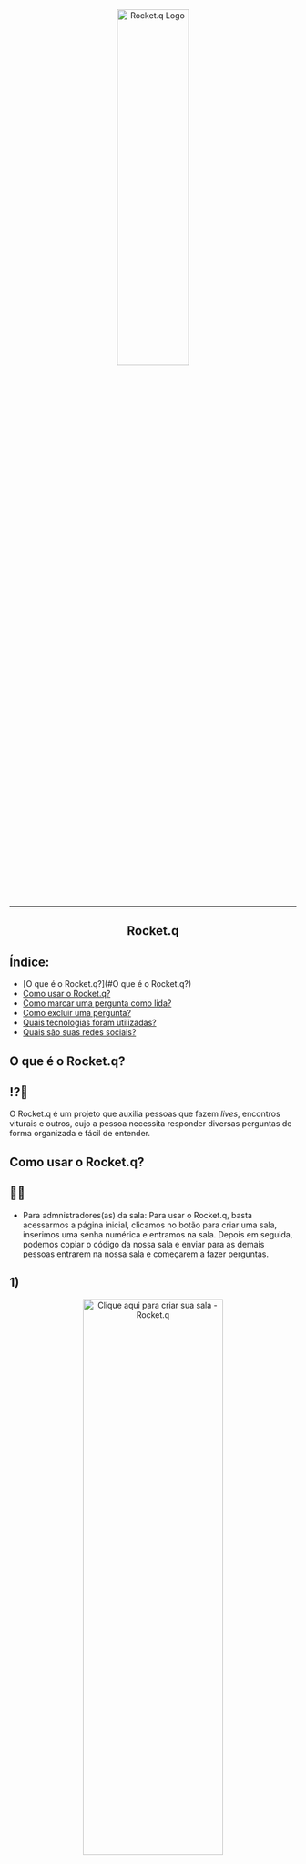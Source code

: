 <div align="center">
  <img src="https://ik.imagekit.io/jp1xbaqmsn6/logo_BIJuE6At6.svg?updatedAt=1626887109512" alt="Rocket.q Logo" width="50%" height="40%"/>
</div>

---

## <div align="center">Rocket.q</div>

## Índice:
- [O que é o Rocket.q?](#O que é o Rocket.q?)
- [Como usar o Rocket.q?](como-usar-o-rocket.q?)
- [Como marcar uma pergunta como lida?](como-marcar-uma-pergunta-como-lida?)
- [Como excluir uma pergunta?](como-excluir-uma-pergunta?)
- [Quais tecnologias foram utilizadas?](quais-tecnologias-foram-utilizadas?)
- [Quais são suas redes sociais?](quais-são-suas-redes-sociais?)

## O que é o Rocket.q?
## ⁉🧠
O Rocket.q é um projeto que auxilia pessoas que fazem *lives*, encontros viturais e outros, cujo a pessoa
necessita responder diversas perguntas de forma organizada e fácil de entender.

## Como usar o Rocket.q?
## 🚀💬
- Para admnistradores(as) da sala:
Para usar o Rocket.q, basta acessarmos a página inicial, clicamos no botão para criar uma sala, inserimos uma senha numérica e entramos na sala.
Depois em seguida, podemos copiar o código da nossa sala e enviar para as demais pessoas entrarem na nossa sala e começarem a fazer perguntas.
## 1)
<div align="center">
  <img src="https://ik.imagekit.io/jp1xbaqmsn6/create-room-admin-button_8HoT1_z8J1.png?updatedAt=1627158692796" alt="Clique aqui para criar sua sala - Rocket.q" width="70%" height="50%"/>
</div>

## 2)
<div align="center">
  <img src="https://ik.imagekit.io/jp1xbaqmsn6/type-password-room-admin_WROC89lsb.png?updatedAt=1627158896613" alt="Digite a sua senha - Rocket.q" width="70%" height="50%"/>
</div>

- Para convidados(as):
Basta acessar a página inicial e digitar o código da sala que deseja entrar. Em seguida já é possível fazermos nossas perguntas!
## Digite o código:
<div align="center">
  <img src="https://ik.imagekit.io/jp1xbaqmsn6/type-password-room-admin_7T_jHuGOip.png?updatedAt=1627159065122" alt="Digite o código da sala - Rocket.q" width="70%" height="50%"   />
</div>

## Como marcar uma pergunta como lida?
## 👁👁‍🗨
Para marcar uma pergunta como lida, clique em *Marcar como lida* na pergunta que deseja marcar e em seguida digite a sua senha por motivos de segurança.
## 1)
<div align="center">
  <img src="https://ik.imagekit.io/jp1xbaqmsn6/mark-as-visualizated_IffkhkvrhR.png?updatedAt=1627159340335" alt="Marcar como lida" width="70%" height="50%"/>
 </div>
 
 ## 2)
 <div align="center">
   <img 
        src="https://ik.imagekit.io/jp1xbaqmsn6/mark-as-visualizated-password-confirmation_Wbu7AzTPpc.png?updatedAt=1627159518038" 
        alt="Confirmar senha - Rocket.q" 
        width="70%" 
        height="50%"/>
  </div>
  
## Como excluir uma pergunta?
## 🗑🚮
Para excluir uma pergunta, devemos saber a senha da sala (o que não é o código, é a senha que o(a) administrador(a) dá ao criar a sala) e temos que clicar
na pergunta a qual desejamos excluir e em seguida confirmamos a senha.
## 1)
 <div align="center">
   <img 
        src="https://ik.imagekit.io/jp1xbaqmsn6/click-here-to-delete-admin_B8KwKTFXN.png?updatedAt=1627159863665"
        alt="Clique aqui para excluir a pergunta - Rocket.q" 
        width="70%" 
        height="50%"/>
  </div>
  
## 2)
<div align="center">
   <img 
        src="https://ik.imagekit.io/jp1xbaqmsn6/confirm-password-to-delete_29WeL04FWj.png?updatedAt=1627160026987"
        alt="Confirmar senha - Rocket.q" 
        width="70%" 
        height="50%"/>
  </div>
  
---

## Quais tecnologias foram utilizadas?
## 🤖📱
- [JavaScript](https://www.javascript.com/)
- [Node](https://nodejs.org)
- [SQLite](https://www.sqlite.org/index.html)
- [HTML](https://developer.mozilla.org/pt-BR/docs/Web/HTML)
- [CSS](https://developer.mozilla.org/pt-BR/docs/Web/CSS)
- [EJS](https://ejs.co/)
- [Express](https://expressjs.com/pt-br/)

## Quais são suas redes sociais?
## 🤳📸
Para me seguir e me acompanhar nas redes sociais veja meu Linkedin e Instagram e caso queira entrar em contato via e-mail, veja meu e-mail abaixo também:
- [Linkedin](https://www.linkedin.com/in/allan-julie-b535811b4)
- [Instagram](https://www.instagram.com/allan120699/)
- Email - allanzinhofontes@gmail.com

---

## Créditos:
## 📄💳
Agradeço a [Rockeseat](https://www.linkedin.com/school/rocketseat/), que na edição 6 da NLW me ajudou e ajudou diversos outros desenvolvedores e desenvolvedoras a avançar para o próximo nível!

<div align="center"><img src="https://media-exp1.licdn.com/dms/image/C560BAQFU-ZKLLdANXg/company-logo_200_200/0/1596796119888?e=1631750400&v=beta&t=_KXUYZKQqJDFFPgPZVOGq1EepVTHhFU_osnSVgX_dT4" alt="Rockeseat - profile image" width="50%" height="50%"></div>
